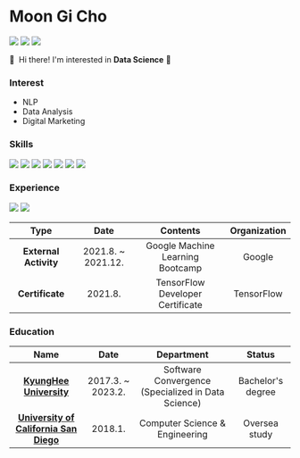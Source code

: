 # Moon Gi Cho
<p>
  <a href="mailto:siryuon@gmail.com" target="_blank"><img src="https://img.shields.io/badge/siryuon@gmail.com-EA4335?style=flat-square&logo=Gmail&logoColor=white"/></a>
  <a href="https://www.linkedin.com/in/moon-gi-cho-a46207218/" target="_blank"><img src="https://img.shields.io/badge/MoonGi Cho-0A66C2?style=flat-square&logo=Linkedin&logoColor=white"/></a>
  <a href="https://www.kaggle.com/siryuon" target="_blank"><img src="https://img.shields.io/badge/Kaggle-20BEFF?style=flat-square&logo=Kaggle&logoColor=white"/></a>
</p>



<p>
  👋&nbsp; Hi there! I'm interested in <b>Data Science</b> 🚀<br/>
</p>

### Interest
  - NLP
  - Data Analysis
  - Digital Marketing

### Skills
<p>
  <img src="https://img.shields.io/badge/Python-3776AB?style=flat-square&logo=Python&logoColor=white"/>
  <img src="https://img.shields.io/badge/C++-00599C?style=flat-square&logo=C++&logoColor=white"/>
  <img src="https://img.shields.io/badge/MySQL-4479A1?style=flat-square&logo=MySQL&logoColor=white"/>
  <img src="https://img.shields.io/badge/TensorFlow-FF6F00?style=flat-square&logo=TensorFlow&logoColor=white"/>
  <img src="https://img.shields.io/badge/PyTorch-EE4C2C?style=flat-square&logo=PyTorch&logoColor=white"/>
  <img src="https://img.shields.io/badge/Git-F05032?style=flat-square&logo=Git&logoColor=white"/>
  <img src="https://img.shields.io/badge/Tableau-E97627?style=flat-square&logo=Tableau&logoColor=white"/>
  
</p>

### Experience
<p>
  <img src="https://img.shields.io/badge/Google-4285F4?style=flat-square&logo=Google&logoColor=white"/>
  <img src="https://img.shields.io/badge/TensorFlow-FF6F00?style=flat-square&logo=TensorFlow&logoColor=white"/>
</p> 

|Type|Date|Contents|Organization|
|:---:|:---:|:---:|:---:|
|**External Activity**|2021.8. ~ 2021.12.|Google Machine Learning Bootcamp|Google
|**Certificate**|2021.8.|TensorFlow Developer Certificate|TensorFlow


### Education
|Name|Date|Department|Status|
|:---:|:---:|:---:|:---:|
|[**KyungHee University**](https://swcon.khu.ac.kr/)|2017.3. ~ 2023.2.|Software Convergence (Specialized in Data Science)|Bachelor's degree
|[**University of California San Diego**](https://cse.ucsd.edu/)|2018.1.|Computer Science & Engineering|Oversea study
